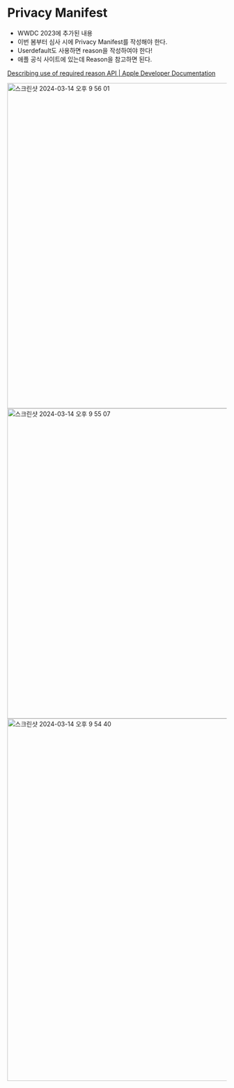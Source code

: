 # Privacy Manifest
- WWDC 2023에 추가된 내용
- 이번 봄부터 심사 시에 Privacy Manifest를 작성해야 한다.
- Userdefault도 사용하면 reason을 작성하여야 한다!
- 애플 공식 사이트에 있는데 Reason을 참고하면 된다.

[Describing use of required reason API | Apple Developer Documentation](https://developer.apple.com/documentation/bundleresources/privacy_manifest_files/describing_use_of_required_reason_api)

<img width="746" alt="스크린샷 2024-03-14 오후 9 56 01" src="https://github.com/jinaiOS/TIL/assets/105254025/8a25f7f6-fcb8-4900-950b-9c64c288ddfe">
<img width="711" alt="스크린샷 2024-03-14 오후 9 55 07" src="https://github.com/jinaiOS/TIL/assets/105254025/3223fa91-b427-4a19-9739-e0a2d56ff5bc">
<img width="831" alt="스크린샷 2024-03-14 오후 9 54 40" src="https://github.com/jinaiOS/TIL/assets/105254025/c3467964-1c91-42b9-b114-418c09e5c43a">
